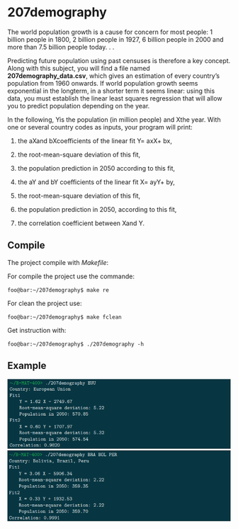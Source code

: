 # 207demography

The world population growth is a cause for concern for most people: 1 billion people in 1800, 2 billion people in 1927, 6 billion people in 2000 and more than 7.5 billion people today. . .

Predicting future population
using past censuses is therefore a key concept.
Along with this subject, you will find a file named **207demography_data.csv**, which gives an estimation of
every country’s population from 1960 onwards. If world population growth seems exponential in the longterm, in a shorter term it seems linear: using this data, you must establish the linear least squares regression
that will allow you to predict population depending on the year.

In the following, Yis the population (in million people) and Xthe year. With one or several country codes
as inputs, your program will print:

1. the aXand bXcoefficients of the linear fit Y= axX+ bx,

2. the root-mean-square deviation of this fit,

3. the population prediction in 2050 according to this fit,

4. the aY and bY coefficients of the linear fit X= ayY+ by,

5. the root-mean-square deviation of this fit,

6. the population prediction in 2050, according to this fit,

7. the correlation coefficient between Xand Y.

## Compile

The project compile with *Makefile*:

For compile the project use the commande:

```console
foo@bar:~/207demography$ make re
```

For clean the project use:

```console
foo@bar:~/207demography$ make fclean
```

Get instruction with:


```console
foo@bar:~/207demography$ ./207demography -h
```

## Example

![image](asset/example1.png)
![image](asset/example2.png)